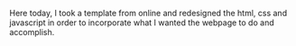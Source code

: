 Here today, I took a template from online and redesigned the html, css and javascript in order to incorporate what I wanted the webpage to do and accomplish. 
